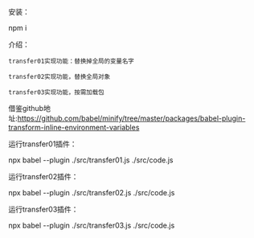 安装：  

  npm i
  

介绍：  

    transfer01实现功能：替换掉全局的变量名字  

    transfer02实现功能，替换全局对象  

    transfer03实现功能，按需加载包  

借鉴github地址:https://github.com/babel/minify/tree/master/packages/babel-plugin-transform-inline-environment-variables  


运行transfer01插件：  

   npx babel --plugin ./src/transfer01.js ./src/code.js  

运行transfer02插件：  

  npx babel --plugin ./src/transfer02.js ./src/code.js  

运行transfer03插件：  

  npx babel --plugin ./src/transfer03.js ./src/code.js  

